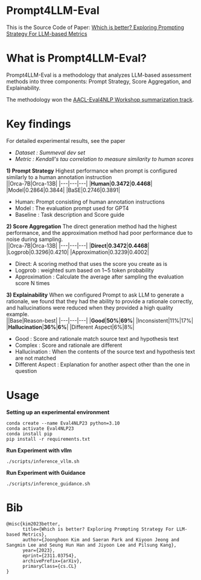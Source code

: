 # Prompt4LLM-Eval

This is the Source Code of Paper: [Which is better? Exploring Prompting Strategy For LLM-based Metrics](https://arxiv.org/abs/2311.03754)


# What is Prompt4LLM-Eval?
Prompt4LLM-Eval is a methodology that analyzes LLM-based assessment methods into three components: Prompt Strategy, Score Aggregation, and Explainability. <br>

The methodology won the [AACL-Eval4NLP Workshop summarization track](https://eval4nlp.github.io/2023/shared-task.html).

# Key findings
For detailed experimental results, see the paper <br>
- *Dataset : Summeval dev set*
- *Metric : Kendall's tau correlation to measure similarity to human scores*

**1) Prompt Strategy**
Highest performance when prompt is configured similarly to a human annotation instruction <br>
||Orca-7B|Orca-13B|
|---|---|---|
|**Human**|**0.3472**|**0.4468**|
|Model|0.2864|0.3844|
|BaSE|0.2746|0.3891|
- Human: Prompt consisting of human annotation instructions
- Model : The evaluation prompt used for GPT4
- Baseline : Task description and Score guide


**2) Score Aggregation**
The direct generation method had the highest performance, and the approximation method had poor performance due to noise during sampling. <br>
||Orca-7B|Orca-13B|
|---|---|---|
|**Direct**|**0.3472**|**0.4468**|
|Logprob|0.3296|0.4210|
|Approximation|0.3239|0.4002|
- Direct: A scoring method that uses the score you create as is
- Logprob : weighted sum based on 1~5 token probability
- Approximation : Calculate the average after sampling the evaluation score N times

**3) Explainability**
When we configured Prompt to ask LLM to generate a rationale, we found that they had the ability to provide a rationale correctly, and hallucinations were reduced when they provided a high quality example. <br>
||Base|Reason-best|
|---|---|---|
|**Good**|**50%**|**69%**|
|Inconsistent|11%|17%|
|**Hallucination**|**36%**|**6%**|
|Different Aspect|6%|8%|
- Good : Score and rationale match source text and hypothesis text
- Complex : Score and rationale are different
- Hallucination : When the contents of the source text and hypothesis text are not matched
- Different Aspect : Explanation for another aspect other than the one in question

# Usage
**Setting up an experimental environment**
```
conda create --name Eval4NLP23 python=3.10
conda activate Eval4NLP23
conda install pip
pip install -r requirements.txt
```

**Run Experiment with vllm**
```
./scripts/inference_vllm.sh
```

**Run Experiment with Guidance**
```
./scripts/inference_guidance.sh
```

# Bib
```
@misc{kim2023better,
      title={Which is better? Exploring Prompting Strategy For LLM-based Metrics}, 
      author={Joonghoon Kim and Saeran Park and Kiyoon Jeong and Sangmin Lee and Seung Hun Han and Jiyoon Lee and Pilsung Kang},
      year={2023},
      eprint={2311.03754},
      archivePrefix={arXiv},
      primaryClass={cs.CL}
}
```
